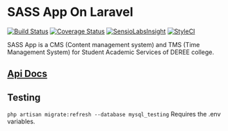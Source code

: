 # SASS App On Laravel
[![Build Status](https://travis-ci.org/sass-team/sass-laravel.svg?branch=master)](https://travis-ci.org/sass-team/sass-laravel)
[![Coverage Status](https://coveralls.io/repos/github/sass-team/sass-laravel/badge.svg?branch=master)](https://coveralls.io/github/sass-team/sass-laravel?branch=master)
[![SensioLabsInsight](https://insight.sensiolabs.com/projects/a511093c-5f9a-4784-900e-1c046f11dc8a/mini.png)](https://insight.sensiolabs.com/projects/a511093c-5f9a-4784-900e-1c046f11dc8a)
[![StyleCI](https://styleci.io/repos/54259754/shield)](https://styleci.io/repos/54259754)

SASS App is a CMS (Content management system) and TMS (Time Management System) for Student Academic Services of DEREE college.  


## [Api Docs](http://sass-stage.herokuapp.com/apidoc/)

## Testing
`php artisan migrate:refresh --database mysql_testing` Requires the .env variables.


